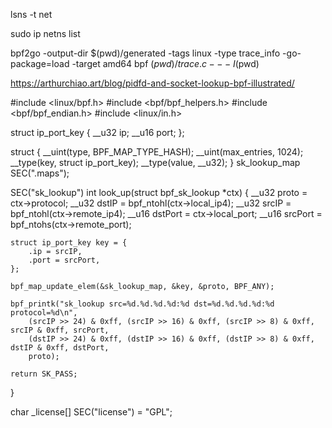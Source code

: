 lsns -t net


sudo ip netns list


bpf2go -output-dir $(pwd)/generated -tags linux -type trace_info -go-package=load -target amd64 bpf $(pwd)/trace.c -- -I$(pwd)


https://arthurchiao.art/blog/pidfd-and-socket-lookup-bpf-illustrated/


#include <linux/bpf.h>
#include <bpf/bpf_helpers.h>
#include <bpf/bpf_endian.h>
#include <linux/in.h>

struct ip_port_key {
    __u32 ip;
    __u16 port;
};

struct {
    __uint(type, BPF_MAP_TYPE_HASH);
    __uint(max_entries, 1024);
    __type(key, struct ip_port_key);
    __type(value, __u32);
} sk_lookup_map SEC(".maps");

SEC("sk_lookup")
int look_up(struct bpf_sk_lookup *ctx) {
    __u32 proto = ctx->protocol;
    __u32 dstIP = bpf_ntohl(ctx->local_ip4);
    __u32 srcIP = bpf_ntohl(ctx->remote_ip4);
    __u16 dstPort = ctx->local_port;
    __u16 srcPort = bpf_ntohs(ctx->remote_port);

    struct ip_port_key key = {
        .ip = srcIP,
        .port = srcPort,
    };

    bpf_map_update_elem(&sk_lookup_map, &key, &proto, BPF_ANY);

    bpf_printk("sk_lookup src=%d.%d.%d.%d:%d dst=%d.%d.%d.%d:%d protocol=%d\n", 
        (srcIP >> 24) & 0xff, (srcIP >> 16) & 0xff, (srcIP >> 8) & 0xff, srcIP & 0xff, srcPort,
        (dstIP >> 24) & 0xff, (dstIP >> 16) & 0xff, (dstIP >> 8) & 0xff, dstIP & 0xff, dstPort,
        proto);
    
    return SK_PASS;
}

char _license[] SEC("license") = "GPL";


